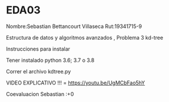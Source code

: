 # EDA03
Nombre:Sebastian Bettancourt Villaseca Rut:19341715-9

Estructura de datos y algoritmos avanzados , Problema 3 kd-tree

Instrucciones para instalar

Tener instalado python 3.6; 3.7 o 3.8

Correr el archivo kdtree.py

VIDEO EXPLICATIVO !!! = https://youtu.be/UgMCbFao5hY



Coevaluacion 
Sebastian :+0
